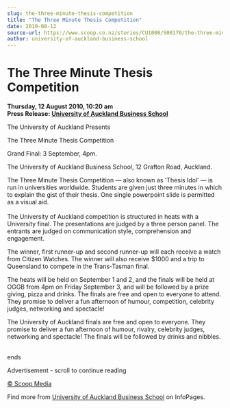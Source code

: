```yaml
---
slug: the-three-minute-thesis-competition
title: "The Three Minute Thesis Competition"
date: 2010-08-12
source-url: https://www.scoop.co.nz/stories/CU1008/S00170/the-three-minute-thesis-competition.htm
author: university-of-auckland-business-school
---
```

The Three Minute Thesis Competition
===================================

**Thursday, 12 August 2010, 10:20 am**  
**Press Release: [University of Auckland Business School](https://info.scoop.co.nz/University_of_Auckland_Business_School)**

The University of Auckland Presents

The Three Minute Thesis Competition

Grand Final: 3 September, 4pm.

The University of Auckland Business School, 12 Grafton Road, Auckland.

  
The Three Minute Thesis Competition — also known as ‘Thesis Idol’ — is run in universities worldwide. Students are given just three minutes in which to explain the gist of their thesis. One single powerpoint slide is permitted as a visual aid.  
   
The University of Auckland competition is structured in heats with a University final. The presentations are judged by a three person panel. The entrants are judged on communication style, comprehension and engagement.

The winner, first runner-up and second runner-up will each receive a watch from Citizen Watches. The winner will also receive $1000 and a trip to Queensland to compete in the Trans-Tasman final.

The heats will be held on September 1 and 2, and the finals will be held at OGGB from 4pm on Friday September 3, and will be followed by a prize giving, pizza and drinks. The finals are free and open to everyone to attend. They promise to deliver a fun afternoon of humour, competition, celebrity judges, networking and spectacle!

The University of Auckland finals are free and open to everyone. They promise to deliver a fun afternoon of humour, rivalry, celebrity judges, networking and spectacle! The finals will be followed by drinks and nibbles.

   
ends

Advertisement - scroll to continue reading





[© Scoop Media](http://www.scoop.co.nz/about/terms.html)

Find more from [University of Auckland Business School](https://info.scoop.co.nz/University_of_Auckland_Business_School) on InfoPages.